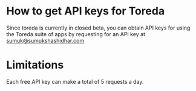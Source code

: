 # How to get API keys for Toreda

Since toreda is currently in closed beta, you can obtain API keys for using the Toreda suite of apps by requesting for an API key at sumuk@sumukshashidhar.com


# Limitations

Each free API key can make a total of 5 requests a day.
